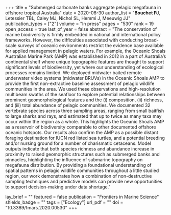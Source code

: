 +++
title = "Submerged carbonate banks aggregate pelagic megafauna in offshore tropical Australia"
date = 2020-06-30
author_list = "<b>Bouchet PJ</b>, Letessier TBL, Caley MJ, Nichol SL, Hemmi J, Meeuwig JJ"
publication_types = ["2"]
volume = "In press"
pages = "530"
rank = 19
open_access = true
last_of_year = false
abstract = "The conservation of marine biodiversity is firmly embedded in national and international policy frameworks. However, the difficulties associated with conducting broad-scale surveys of oceanic environments restrict the evidence base available for applied management in pelagic waters. For example, the Oceanic Shoals Australian Marine Park (AMP) was established in 2012 in a part of Australia’s continental shelf where unique topographic features are thought to support significant levels of biodiversity, yet where our understanding of ecological processes remains limited. We deployed midwater baited remote underwater video systems (midwater BRUVs) in the Oceanic Shoals AMP to provide the first non-extractive baseline assessment of pelagic wildlife communities in the area. We used these observations and high-resolution multibeam swaths of the seafloor to explore potential relationships between prominent geomorphological features and the (i) composition, (ii) richness, and (iii) total abundance of pelagic communities. We documented 32 vertebrate species across three sampling areas, ranging from small baitfish to large sharks and rays, and estimated that up to twice as many taxa may occur within the region as a whole. This highlights the Oceanic Shoals AMP as a reservoir of biodiversity comparable to other documented offshore oceanic hotspots. Our results also confirm the AMP as a possible distant foraging destination for IUCN red listed sea turtles, and a potential breeding and/or nursing ground for a number of charismatic cetaceans. Model outputs indicate that both species richness and abundance increase in proximity to raised geomorphic structures such as submerged banks and pinnacles, highlighting the influence of submarine topography on megafauna distribution. By providing a foundational understanding of spatial patterns in pelagic wildlife communities throughout a little studied region, our work demonstrates how a combination of non-destructive sampling techniques and predictive models can provide new opportunities to support decision-making under data shortage."

lay_brief = "" 
featured = false
publication = "Frontiers in Marine Science"
shields_badge = ""
tags = ["Ecology"]
url_pdf = ""
doi = "10.3389/fmars.2020.00530"
+++

